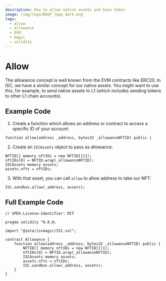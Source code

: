 ```yaml
---
description: How to allow native assets and base token
image: /img/logo/WASP_logo_dark.png
tags:
  - allow
  - allowance
  - EVM
  - magic
  - solidity
---
```


# Allow

The allowance concept is well known from the EVM contracts like ERC20. 
In ISC, we have a similar concept for our native assets. You might want to use this, for example, to send native assets
to L1 <!-- TODO: Link to send how-to --> (which includes sending tokens to other L1 chain accounts).

## Example Code

1. Create a function which allows an address or contract to access a specific ID of your account:
 
```solidity
function allow(address _address, bytes32 _allowanceNFTID) public {
```

2. Create an `ISCAssets` object to pass as allowance:

```solidity
NFTID[] memory nftIDs = new NFTID[](1);
nftIDs[0] = NFTID.wrap(_allowanceNFTID);
ISCAssets memory assets;
assets.nfts = nftIDs;
```

3. With that asset, you can call `allow` to allow address to take our NFT:

```solidity
ISC.sandbox.allow(_address, assets);
```

## Full Example Code

```solidity
// SPDX-License-Identifier: MIT

pragma solidity ^0.8.0;

import "@iota/iscmagic/ISC.sol";

contract Allowance {
    function allow(address _address, bytes32 _allowanceNFTID) public {
        NFTID[] memory nftIDs = new NFTID[](1);
        nftIDs[0] = NFTID.wrap(_allowanceNFTID);
        ISCAssets memory assets;
        assets.nfts = nftIDs;
        ISC.sandbox.allow(_address, assets);
    }
}
```

